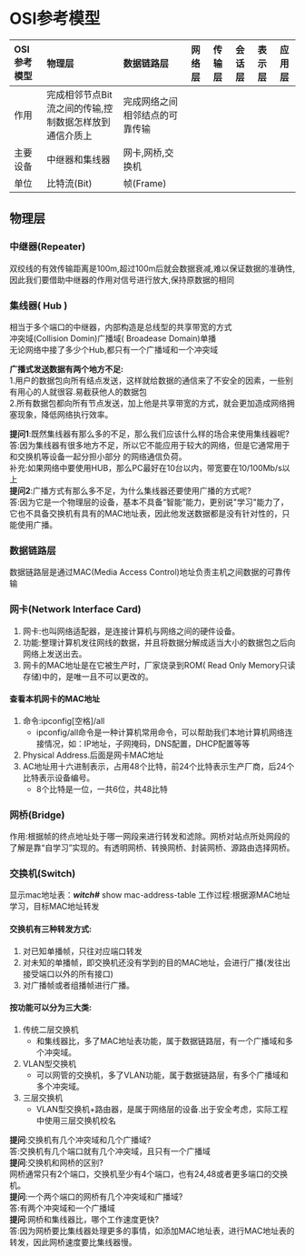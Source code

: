 # OSI参考模型
|OSI参考模型|物理层|数据链路层|网络层|传输层|会话层|表示层|应用层|
|:---|:---|:---|:---:|:---:|:---:|:---:|:---:|
|作用|完成相邻节点Bit流之间的传输,控制数据怎样放到通信介质上|完成网络之间相邻结点的可靠传输||||||
|主要设备|中继器和集线器|网卡,网桥,交换机||||||
|单位|比特流(Bit)|帧(Frame)|||||
## 物理层
### 中继器(Repeater)
双绞线的有效传输距离是100m,超过100m后就会数据衰减,难以保证数据的准确性,因此我们要借助中继器的作用对信号进行放大,保持原数据的相同
### 集线器( Hub )
相当于多个端口的中继器，内部构造是总线型的共享带宽的方式
<br>冲突域(Collision Domin)广播域( Broadease Domain)单播
<br>无论网络中接了多少个Hub,都只有一个广播域和一个冲突域

**广播式发送数据有两个地方不足:**
<br>1.用户的数据包向所有结点发送，这样就给数据的通信来了不安全的因素，一些别有用心的人就很容.易截获他人的数据包
<br>2.所有数据包都向所有节点发送，加上他是共享带宽的方式，就会更加造成网络拥塞现象，降低网络执行效率。

**提问1**:既然集线器有那么多的不足，那么我们应该什么样的场合来使用集线器呢?
<br>答:因为集线器有很多地方不足，所以它不能应用于较大的网络，但是它通常用于和交换机等设备一起分担小部分 的网络通信负荷。
<br>补充:如果网络中要使用HUB，那么PC最好在10台以内，带宽要在10/100Mb/s以 上
<br>**提问2**:广播方式有那么多不足，为什么集线器还要使用广播的方式呢?
<br>答:因为它是一个物理层的设备，基本不具备“智能”能力，更别说"学习"能力了，它也不具备交换机有具有的MAC地址表，因此他发送数据都是没有针对性的，只能使用广播。
### 数据链路层
数据链路层是通过MAC(Media Access Control)地址负责主机之间数据的可靠传输
### 网卡(Network Interface Card)
1. 网卡:也叫网络适配器，是连接计算机与网络之间的硬件设备。
2. 功能:整理计算机发往网线的数据，并且将数据分解成适当大小的数据包之后向网络上发送出去。
3. 网卡的MAC地址是在它被生产时，厂家烧录到ROM( Read Only Memory只读存储)中的，是唯一且不可以更改的。
#### 查看本机网卡的MAC地址
1. 命令:ipconfig[空格]/all  
   * ipconfig/all命令是一种计算机常用命令，可以帮助我们本地计算机网络连接情况，如：IP地址，子网掩码，DNS配置，DHCP配置等等
2. Physical Address.后面是网卡MAC地址
3. AC地址用十六进制表示，占用48个比特，前24个比特表示生产厂商，后24个比特表示设备编号。
   * 8个比特是一位，一共6位，共48比特
### 网桥(Bridge)
作用:根据帧的终点地址处于哪一网段来进行转发和滤除。网桥对站点所处网段的了解是靠“自学习”实现的。有透明网桥、转换网桥、封装网桥、源路由选择网桥。
### 交换机(Switch)
显示mac地址表：***witch#*** show mac-address-table 
工作过程:根据源MAC地址学习，目标MAC地址转发
#### 交换机有三种转发方式:
1. 对已知单播帧，只往对应端口转发
2. 对未知的单播帧，即交换机还没有学到的目的MAC地址，会进行广播(发往出接受端口以外的所有接口)
3. 对广播帧或者组播帧进行广播。
#### 按功能可以分为三大类:
1. 传统二层交换机
   * 和集线器比，多了MAC地址表功能，属于数据链路层，有一个广播域和多个冲突域。
2. VLAN型交换机
   * 可以网管的交换机，多了VLAN功能，属于数据链路层，有多个广播域和多个冲突域。
3. 三层交换机
   * VLAN型交换机+路由器，是属于网络层的设备.出于安全考虑，实际工程中使用三层交换机校名
   
**提问**:交换机有几个冲突域和几个广播域?
<br>答:交换机有几个端口就有几个冲突域，且只有一个广播域
<br>**提问**:交换机和网桥的区别?
<br>网桥通常只有2个端口，交换机至少有4个端口，也有24,48或者更多端口的交换机。
<br>**提问**:一个两个端口的网桥有几个冲突域和广播域?
<br>答:有两个冲突域和一个广播域
<br>**提问**:网桥和集线器比，哪个工作速度更快?
<br>答:因为网桥要比集线器处理更多的事情，如添加MAC地址表，进行MAC地址表的转发，因此网桥速度要比集线器慢。




